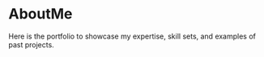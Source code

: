 # AboutMe
Here is the portfolio to showcase my expertise, skill sets, and examples of past projects.
